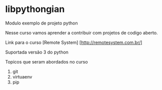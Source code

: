 # libpythongian
Modulo exemplo de projeto python

Nesse curso vamos aprender a contribuir com projetos de codigo aberto.

Link para o curso [Remote System] [http://remotesystem.com.br/]

Suportada versão 3 do python

Topicos que seram abordados no curso
1. git
2. virtuaenv
3. pip